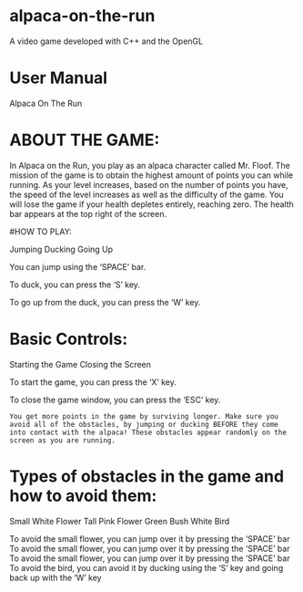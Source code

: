 # alpaca-on-the-run
A video game developed with C++ and the OpenGL 

# User Manual
Alpaca On The Run

# ABOUT THE GAME:

In Alpaca on the Run, you play as an alpaca character called Mr. Floof. The mission of the game is to obtain the highest amount of points you can while running. As your level increases, based on the number of points you have, the speed of the level increases as well as the difficulty of the game. You will lose the game if your health depletes entirely, reaching zero. The health bar appears at the top right of the screen.


#HOW TO PLAY:

Jumping
Ducking
Going Up

You can jump using the ‘SPACE’ bar.

To duck, you can press the ‘S’ key.

To go up from the duck, you can press the ‘W’ key.

# Basic Controls:

Starting the Game
Closing the Screen

To start the game, you can press the ‘X’ key.

To close the game window, you can press the  ‘ESC’ key.



	You get more points in the game by surviving longer. Make sure you avoid all of the obstacles, by jumping or ducking BEFORE they come into contact with the alpaca! These obstacles appear randomly on the screen as you are running. 

# Types of obstacles in the game and how to avoid them:

Small White Flower
Tall Pink Flower
Green Bush
White Bird

To avoid the small flower, you can jump over it by pressing the ‘SPACE’ bar
To avoid the small flower, you can jump over it by pressing the ‘SPACE’ bar
To avoid the small flower, you can jump over it by pressing the ‘SPACE’ bar
To avoid the bird, you can avoid it by ducking using the ‘S’ key and going back up with the ‘W’ key


